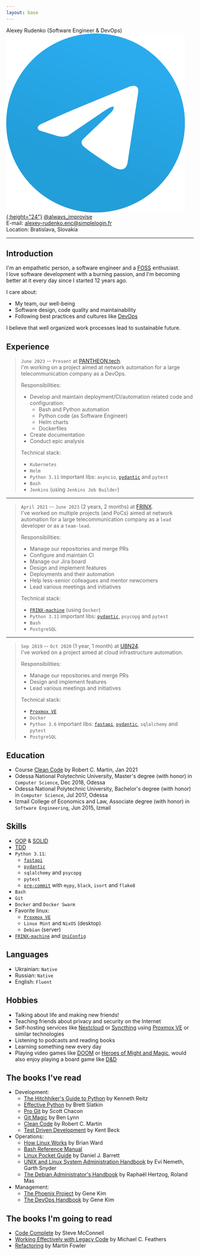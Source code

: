 ```yaml
---
layout: base
---
```


Alexey Rudenko (Software Engineer & DevOps)<br>
[![telegram](assets/telegram-logo.svg){:height="24"}](https://telegram.org/) [@always_improvise](https://t.me/always_improvise)<br>
E-mail: [alexey-rudenko.enc@simplelogin.fr](mailto:alexey-rudenko.enc@simplelogin.fr)<br>
Location: Bratislava, Slovakia

---

## Introduction
I'm an empathetic person, a software engineer and a [FOSS](https://en.wikipedia.org/wiki/Free_and_open-source_software) enthusiast.<br>
I love software development with a burning passion, and I'm becoming better at it every day since I started 12 years ago.

I care about:
- My team, our well-being
- Software design, code quality and maintainability
- Following best practices and cultures like [DevOps](https://en.wikipedia.org/wiki/DevOps)

I believe that well organized work processes lead to sustainable future.

## Experience
> `June 2023` -- `Present` at [PANTHEON.tech](https://pantheon.tech/).<br>
> I'm working on a project aimed at network automation for a large telecommunication company as a DevOps.<br>
>
> Responsibilities:
> - Develop and maintain deployment/CI/automation related code and configuration:
>   - Bash and Python automation
>   - Python code (as Software Engineer)
>   - Helm charts
>   - Dockerfiles
> - Create documentation
> - Conduct epic analysis
>
> Technical stack:
> - `Kubernetes`
> - `Helm`
> - `Python 3.11` important libs: `asyncio`, [`pydantic`](https://github.com/pydantic/pydantic) and `pytest`
> - `Bash`
> - `Jenkins` (using `Jenkins Job Builder`)

---

> `April 2021` -- `June 2023` (2 years, 2 months) at [FRINX](https://frinx.io/).<br>
> I've worked on multiple projects (and PoCs) aimed at network automation for a large telecommunication company as a `lead` developer or as a `team-lead`.<br>
>
> Responsibilities:
> - Manage our repositories and merge PRs
> - Configure and maintain CI
> - Manage our Jira board
> - Design and implement features
> - Deployments and their automation
> - Help less-senior colleagues and mentor newcomers
> - Lead various meetings and initiatives
>
> Technical stack:
> - [`FRINX-machine`](https://docs.frinx.io/frinx-machine/getting-started) (using `Docker`)
> - `Python 3.11` important libs: [`pydantic`](https://github.com/pydantic/pydantic), `psycopg` and `pytest`
> - `Bash`
> - `PostgreSQL`

---

> `Sep 2019` -- `Oct 2020` (1 year, 1 month) at [UBN24](https://ubn24.de/).<br>
> I've worked on a project aimed at cloud infrastructure automation.<br>
>
> Responsibilities:
> - Manage our repositories and merge PRs
> - Design and implement features
> - Lead various meetings and initiatives
>
> Technical stack:
> - [`Proxmox VE`](https://www.proxmox.com/en/proxmox-ve)
> - `Docker`
> - `Python 3.6` important libs: [`fastapi`](https://github.com/tiangolo/fastapi), [`pydantic`](https://github.com/pydantic/pydantic), `sqlalchemy` and `pytest`
> - `PostgreSQL`

## Education
- Course [Clean Code](https://cleancoders.com/series/clean-code) by Robert C. Martin, Jan 2021
- Odessa National Polytechnic University, Master's degree (with honor) in `Computer Science`, Dec 2018, Odessa
- Odessa National Polytechnic University, Bachelor's degree (with honor) in `Computer Science`, Jul 2017, Odessa
- Izmail College of Economics and Law, Associate degree (with honor) in `Software Engineering`, Jun 2015, Izmail

## Skills
- [OOP](https://en.wikipedia.org/wiki/Object-oriented_programming) & [SOLID](https://en.wikipedia.org/wiki/SOLID_(object-oriented_design))
- [TDD](https://en.wikipedia.org/wiki/Test-driven_development)
- `Python 3.11`:
  - [`fastapi`](https://github.com/tiangolo/fastapi)
  - [`pydantic`](https://github.com/pydantic/pydantic)
  - `sqlalchemy` and `psycopg`
  - `pytest`
  - [`pre-commit`](https://pre-commit.com/) with `mypy`, `black`, `isort` and `flake8`
- `Bash`
- `Git`
- `Docker` and `Docker Swarm`
- Favorite linux:
  - [`Proxmox VE`](https://www.proxmox.com/en/proxmox-ve)
  - `Linux Mint` and `NixOS` (desktop)
  - `Debian` (server)
- [`FRINX-machine`](https://docs.frinx.io/frinx-machine/getting-started) and [`UniConfig`](https://docs.frinx.io/frinx-uniconfig/getting-started)

## Languages
- Ukrainian: `Native`
- Russian: `Native`
- English: `Fluent`

## Hobbies
- Talking about life and making new friends!
- Teaching friends about privacy and security on the Internet
- Self-hosting services like [Nextcloud](https://nextcloud.com/) or [Syncthing](https://syncthing.net/) using [Proxmox VE](https://www.proxmox.com/en/proxmox-ve) or similar technologies
- Listening to podcasts and reading books
- Learning something new every day
- Playing video games like [DOOM](https://doom.fandom.com/wiki/Doom_(series)) or [Heroes of Might and Magic](https://mightandmagic.fandom.com/wiki/Heroes_of_Might_and_Magic), would also enjoy playing a board game like [D&D](https://dnd.wizards.com/)

## The books I've read
- Development:
  - [The Hitchhiker's Guide to Python](https://www.goodreads.com/book/show/28321007-the-hitchhiker-s-guide-to-python) by Kenneth Reitz
  - [Effective Python](https://www.goodreads.com/book/show/48566725-effective-python) by Brett Slatkin
  - [Pro Git](https://git-scm.com/book/en/v2) by Scott Chacon
  - [Git Magic](http://www-cs-students.stanford.edu/~blynn/gitmagic) by Ben Lynn
  - [Clean Code](https://www.goodreads.com/book/show/3735293-clean-code) by Robert C. Martin
  - [Test Driven Development](https://www.goodreads.com/book/show/387190.Test_Driven_Development) by Kent Beck
- Operations:
  - [How Linux Works](https://www.goodreads.com/book/show/514432.How_Linux_Works) by Brian Ward
  - [Bash Reference Manual](https://www.gnu.org/software/bash/manual/bash.pdf)
  - [Linux Pocket Guide](https://www.goodreads.com/book/show/128172.Linux_Pocket_Guide) by Daniel J. Barrett
  - [UNIX and Linux System Administration Handbook](https://www.goodreads.com/book/show/8772005-unix-and-linux-system-administration-handbook) by Evi Nemeth, Garth Snyder
  - [The Debian Administrator's Handbook](http://debian-handbook.info/download/stable/debian-handbook.pdf) by Raphaël Hertzog, Roland Mas
- Management:
  - [The Phoenix Project](https://www.goodreads.com/book/show/17255186-the-phoenix-project) by Gene Kim
  - [The DevOps Handbook](https://www.goodreads.com/book/show/26083308-the-devops-handbook) by Gene Kim

## The books I'm going to read
- [Code Complete](https://www.goodreads.com/book/show/4845.Code_Complete) by Steve McConnell
- [Working Effectively with Legacy Code](https://www.goodreads.com/book/show/44919.Working_Effectively_with_Legacy_Code) by Michael C. Feathers
- [Refactoring](https://www.goodreads.com/book/show/44936.Refactoring) by Martin Fowler
